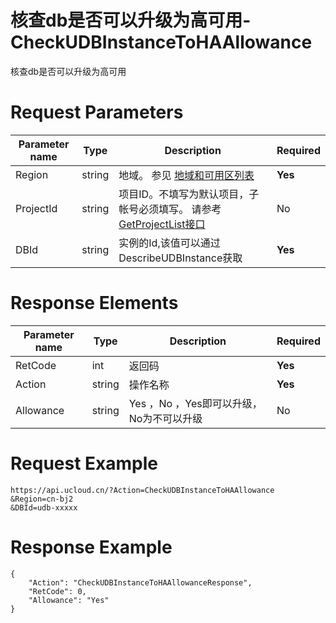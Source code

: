 # 核查db是否可以升级为高可用-CheckUDBInstanceToHAAllowance

核查db是否可以升级为高可用

# Request Parameters
|Parameter name|Type|Description|Required|
|---|---|---|---|
|Region|string|地域。 参见 [地域和可用区列表](api/summary/regionlist)|**Yes**|
|ProjectId|string|项目ID。不填写为默认项目，子帐号必须填写。 请参考[GetProjectList接口](api/summary/get_project_list)|No|
|DBId|string|实例的Id,该值可以通过DescribeUDBInstance获取|**Yes**|

# Response Elements
|Parameter name|Type|Description|Required|
|---|---|---|---|
|RetCode|int|返回码|**Yes**|
|Action|string|操作名称|**Yes**|
|Allowance|string|Yes ，No ，Yes即可以升级，No为不可以升级|No|

# Request Example
```
https://api.ucloud.cn/?Action=CheckUDBInstanceToHAAllowance
&Region=cn-bj2
&DBId=udb-xxxxx
```

# Response Example
```
{
    "Action": "CheckUDBInstanceToHAAllowanceResponse", 
    "RetCode": 0, 
    "Allowance": "Yes"
}
```

